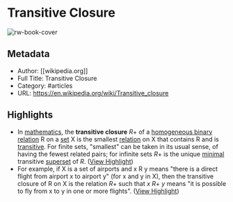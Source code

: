 # Transitive Closure

![rw-book-cover](https://readwise-assets.s3.amazonaws.com/static/images/article0.00998d930354.png)

## Metadata
- Author: [[wikipedia.org]]
- Full Title: Transitive Closure
- Category: #articles
- URL: https://en.wikipedia.org/wiki/Transitive_closure

## Highlights
- In [mathematics](https://en.wikipedia.org/wiki/Mathematics), the **transitive closure** *R*+ of a [homogeneous binary relation](https://en.wikipedia.org/wiki/Homogeneous_binary_relation) R on a [set](https://en.wikipedia.org/wiki/Set_(mathematics)) X is the smallest [relation](https://en.wikipedia.org/wiki/Relation_(mathematics)) on X that contains R and is [transitive](https://en.wikipedia.org/wiki/Transitive_relation). For finite sets, "smallest" can be taken in its usual sense, of having the fewest related pairs; for infinite sets *R*+ is the unique [minimal](https://en.wikipedia.org/wiki/Minimal_element) transitive [superset](https://en.wikipedia.org/wiki/Superset) of *R*. ([View Highlight](https://read.readwise.io/read/01hjtz4w5a2cx71wnewcy4h7da))
- For example, if X is a set of airports and x R y means "there is a direct flight from airport x to airport y" (for x and y in X), then the transitive closure of R on X is the relation *R*+ such that *x* *R*+ *y* means "it is possible to fly from x to y in one or more flights". ([View Highlight](https://read.readwise.io/read/01hjtz5043n82fn8nrm16zxaxk))
